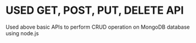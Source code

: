 # USED GET, POST, PUT, DELETE API

Used above basic APIs to perform CRUD operation on MongoDB database using node.js